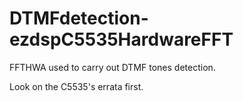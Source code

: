 # DTMFdetection-ezdspC5535HardwareFFT

FFTHWA used to carry out DTMF tones detection.

Look on the C5535's errata first.
